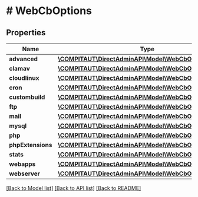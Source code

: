 # # WebCbOptions

## Properties

Name | Type | Description | Notes
------------ | ------------- | ------------- | -------------
**advanced** | [**\COMPITAUT\DirectAdminAPI\Model\WebCbOptionsCategory**](WebCbOptionsCategory.md) |  |
**clamav** | [**\COMPITAUT\DirectAdminAPI\Model\WebCbOptionsCategory**](WebCbOptionsCategory.md) |  |
**cloudlinux** | [**\COMPITAUT\DirectAdminAPI\Model\WebCbOptionsCategory**](WebCbOptionsCategory.md) |  |
**cron** | [**\COMPITAUT\DirectAdminAPI\Model\WebCbOptionsCategory**](WebCbOptionsCategory.md) |  |
**custombuild** | [**\COMPITAUT\DirectAdminAPI\Model\WebCbOptionsCategory**](WebCbOptionsCategory.md) |  |
**ftp** | [**\COMPITAUT\DirectAdminAPI\Model\WebCbOptionsCategory**](WebCbOptionsCategory.md) |  |
**mail** | [**\COMPITAUT\DirectAdminAPI\Model\WebCbOptionsCategory**](WebCbOptionsCategory.md) |  |
**mysql** | [**\COMPITAUT\DirectAdminAPI\Model\WebCbOptionsCategory**](WebCbOptionsCategory.md) |  |
**php** | [**\COMPITAUT\DirectAdminAPI\Model\WebCbOptionsCategory**](WebCbOptionsCategory.md) |  |
**phpExtensions** | [**\COMPITAUT\DirectAdminAPI\Model\WebCbOptionsCategory**](WebCbOptionsCategory.md) |  |
**stats** | [**\COMPITAUT\DirectAdminAPI\Model\WebCbOptionsCategory**](WebCbOptionsCategory.md) |  |
**webapps** | [**\COMPITAUT\DirectAdminAPI\Model\WebCbOptionsCategory**](WebCbOptionsCategory.md) |  |
**webserver** | [**\COMPITAUT\DirectAdminAPI\Model\WebCbOptionsCategory**](WebCbOptionsCategory.md) |  |

[[Back to Model list]](../../README.md#models) [[Back to API list]](../../README.md#endpoints) [[Back to README]](../../README.md)
